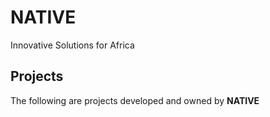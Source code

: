 # NATIVE

Innovative Solutions for Africa

## Projects 
The following are projects developed and owned by **NATIVE**

